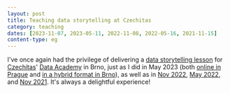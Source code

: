 ```yaml
---
layout: post
title: Teaching data storytelling at Czechitas
category: teaching
dates: [2023-11-07, 2023-05-11, 2022-11-08, 2022-05-16, 2021-11-15]
content-type: eg
---
```


I've once again had the privilege of delivering a [data storytelling lesson](https://docs.google.com/presentation/d/1rPCV9llCpI8QHmQgHiQEzEaHSc9nfjJu71oJS_1MWoM/edit?usp=sharing) for [Czechitas](https://www.czechitas.cz/en)' [Data Academy](https://www.czechitas.cz/kurzy/digitalni-akademie-data) in Brno, just as I did in May 2023 (both [online in Prague](https://youtu.be/9G56P-Hoxds) and [in a hybrid format in Brno](https://youtu.be/HFTbGvy7W1g)), as well as in [Nov 2022](https://youtu.be/m0n4mWlg6bE), [May 2022](https://youtu.be/XbPFNBdAdW0), and [Nov 2021](https://youtu.be/YoCbP-f_fEc). It's always a delightful experience!
